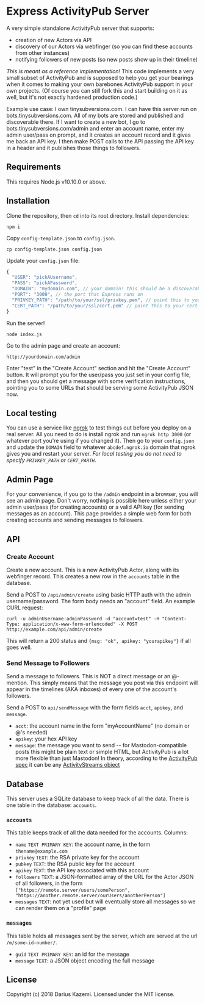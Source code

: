 # Express ActivityPub Server

A very simple standalone ActivityPub server that supports:

-   creation of new Actors via API
-   discovery of our Actors via webfinger (so you can find these accounts from other instances)
-   notifying followers of new posts (so new posts show up in their timeline)

_This is meant as a reference implementation!_ This code implements a very small subset of ActivityPub and is supposed to help you get your bearings when it comes to making your own barebones ActivityPub support in your own projects. (Of course you can still fork this and start building on it as well, but it's not exactly hardened production code.)

Example use case: I own tinysubversions.com. I can have this server run on bots.tinysubversions.com. All of my bots are stored and published and discoverable there. If I want to create a new bot, I go to bots.tinysubversions.com/admin and enter an account name, enter my admin user/pass on prompt, and it creates an account record and it gives me back an API key. I then make POST calls to the API passing the API key in a header and it publishes those things to followers.

## Requirements

This requires Node.js v10.10.0 or above.

## Installation

Clone the repository, then `cd` into its root directory. Install dependencies:

`npm i`

Copy `config-template.json` to `config.json`.

`cp config-template.json config.json`

Update your `config.json` file:

```js
{
  "USER": "pickAUsername",
  "PASS": "pickAPassword",
  "DOMAIN": "mydomain.com", // your domain! this should be a discoverable domain of some kind like "example.com"
  "PORT": "3000", // the port that Express runs on
  "PRIVKEY_PATH": "/path/to/your/ssl/privkey.pem", // point this to your private key you got from Certbot or similar
  "CERT_PATH": "/path/to/your/ssl/cert.pem" // point this to your cert you got from Certbot or similar
}
```

Run the server!

`node index.js`

Go to the admin page and create an account:

`http://yourdomain.com/admin`

Enter "test" in the "Create Account" section and hit the "Create Account" button. It will prompt you for the user/pass you just set in your config file, and then you should get a message with some verification instructions, pointing you to some URLs that should be serving some ActivityPub JSON now.

## Local testing

You can use a service like [ngrok](https://ngrok.com/) to test things out before you deploy on a real server. All you need to do is install ngrok and run `ngrok http 3000` (or whatever port you're using if you changed it). Then go to your `config.json` and update the `DOMAIN` field to whatever `abcdef.ngrok.io` domain that ngrok gives you and restart your server. _For local testing you do not need to specify `PRIVKEY_PATH` or `CERT_PARTH`._

## Admin Page

For your convenience, if you go to the `/admin` endpoint in a browser, you will see an admin page. Don't worry, nothing is possible here unless either your admin user/pass (for creating accounts) or a valid API key (for sending messages as an account). This page provides a simple web form for both creating accounts and sending messages to followers.

## API

### Create Account

Create a new account. This is a new ActivityPub Actor, along with its webfinger record. This creates a new row in the `accounts` table in the database.

Send a POST to `/api/admin/create` using basic HTTP auth with the admin username/password. The form body needs an "account" field. An example CURL request:

```
curl -u adminUsername:adminPassword -d "account=test" -H "Content-Type: application/x-www-form-urlencoded" -X POST http://example.com/api/admin/create
```

This will return a 200 status and `{msg: "ok", apikey: "yourapikey"}` if all goes well.

### Send Message to Followers

Send a message to followers. This is NOT a direct message or an @-mention. This simply means that the message you post via this endpoint will appear in the timelines (AKA inboxes) of every one of the account's followers.

Send a POST to `api/sendMessage` with the form fields `acct`, `apikey`, and `message`.

-   `acct`: the account name in the form "myAccountName" (no domain or @'s needed)
-   `apikey`: your hex API key
-   `message`: the message you want to send -- for Mastodon-compatible posts this might be plain text or simple HTML, but ActivityPub is a lot more flexible than just Mastodon! In theory, according to the [ActivityPub spec](https://www.w3.org/TR/activitypub/#create-activity-outbox) it can be any [ActivityStreams object](https://www.w3.org/TR/activitystreams-core/#object)

## Database

This server uses a SQLite database to keep track of all the data. There is one table in the database: `accounts`.

### `accounts`

This table keeps track of all the data needed for the accounts. Columns:

-   `name` `TEXT PRIMARY KEY`: the account name, in the form `thename@example.com`
-   `privkey` `TEXT`: the RSA private key for the account
-   `pubkey` `TEXT`: the RSA public key for the account
-   `apikey` `TEXT`: the API key associated with this account
-   `followers` `TEXT`: a JSON-formatted array of the URL for the Actor JSON of all followers, in the form `["https://remote.server/users/somePerson", "https://another.remote.server/ourUsers/anotherPerson"]`
-   `messages` `TEXT`: not yet used but will eventually store all messages so we can render them on a "profile" page

### `messages`

This table holds all messages sent by the server, which are served at the url `/m/some-id-number/`.

-   `guid` `TEXT PRIMARY KEY`: an id for the message
-   `message` `TEXT`: a JSON object encoding the full message

## License

Copyright (c) 2018 Darius Kazemi. Licensed under the MIT license.
